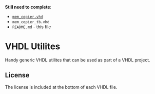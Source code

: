 **Still need to complete:**

* [`mem_copier.vhd`](mem_copier.vhd)
* `mem_copier_tb.vhd`
* `README.md` - this file

# VHDL Utilites

Handy generic VHDL utilites that can be used as part of a VHDL project.

## License

The license is included at the bottom of each VHDL file.
